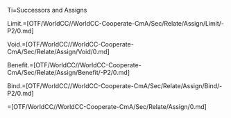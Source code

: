 Ti=Successors and Assigns

Limit.=[OTF/WorldCC//WorldCC-Cooperate-CmA/Sec/Relate/Assign/Limit/-P2/0.md]

Void.=[OTF/WorldCC//WorldCC-Cooperate-CmA/Sec/Relate/Assign/Void/0.md]

Benefit.=[OTF/WorldCC//WorldCC-Cooperate-CmA/Sec/Relate/Assign/Benefit/-P2/0.md]

Bind.=[OTF/WorldCC//WorldCC-Cooperate-CmA/Sec/Relate/Assign/Bind/-P2/0.md]

=[OTF/WorldCC//WorldCC-Cooperate-CmA/Sec/Relate/Assign/0.md]
